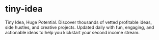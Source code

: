 # tiny-idea
Tiny Idea, Huge Potential. Discover thousands of vetted profitable ideas, side hustles, and creative projects. Updated daily with fun, engaging, and actionable ideas to help you kickstart your second income stream.
